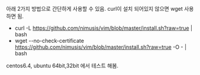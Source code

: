 아래 2가지 방법으로 간단하게 사용할 수 있음. 
curl이 설치 되어있지 않으면 wget 사용하면 됨.

- curl -L https://github.com/nimusis/vim/blob/master/install.sh?raw=true | bash
- wget --no-check-certificate https://github.com/nimusis/vim/blob/master/install.sh?raw=true -O - | bash

centos6.4, ubuntu 64bit,32bit 에서 테스트 해봄.

